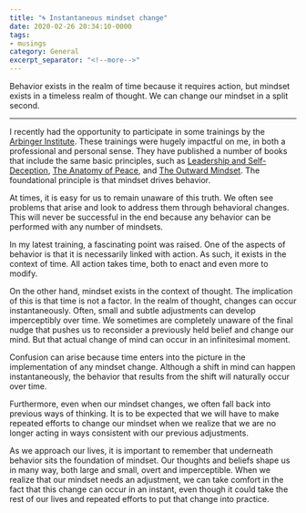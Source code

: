 ```yaml
---
title: "🌀 Instantaneous mindset change"
date: 2020-02-26 20:34:10-0000
tags:
- musings
category: General
excerpt_separator: "<!--more-->"
---
```


Behavior exists in the realm of time because it requires action, but mindset exists in a timeless realm of thought. We can change our mindset in a split second.

<!--more-->
***

I recently had the opportunity to participate in some trainings by the [Arbinger Institute](https://arbinger.com/home.html). These trainings were hugely impactful on me, in both a professional and personal sense. They have published a number of books that include the same basic principles, such as [Leadership and Self-Deception](https://arbinger.com/Landing/LeadershipAndSelfDeception.html), [The Anatomy of Peace](https://arbinger.com/Landing/AnatomyOfPeace.html), and [The Outward Mindset](https://arbinger.com/Landing/TheOutwardMindset.html). The foundational principle is that mindset drives behavior.

At times, it is easy for us to remain unaware of this truth. We often see problems that arise and look to address them through behavioral changes. This will never be successful in the end because any behavior can be performed with any number of mindsets.

In my latest training, a fascinating point was raised. One of the aspects of behavior is that it is necessarily linked with action. As such, it exists in the context of time. All action takes time, both to enact and even more to modify.

On the other hand, mindset exists in the context of thought. The implication of this is that time is not a factor. In the realm of thought, changes can occur instantaneously. Often, small and subtle adjustments can develop imperceptibly over time. We sometimes are completely unaware of the final nudge that pushes us to reconsider a previously held belief and change our mind. But that actual change of mind can occur in an infinitesimal moment.

Confusion can arise because time enters into the picture in the implementation of any mindset change. Although a shift in mind can happen instantaneously, the behavior that results from the shift will naturally occur over time.

Furthermore, even when our mindset changes, we often fall back into previous ways of thinking. It is to be expected that we will have to make repeated efforts to change our mindset when we realize that we are no longer acting in ways consistent with our previous adjustments.

As we approach our lives, it is important to remember that underneath behavior sits the foundation of mindset. Our thoughts and beliefs shape us in many way, both large and small, overt and imperceptible. When we realize that our mindset needs an adjustment, we can take comfort in the fact that this change can occur in an instant, even though it could take the rest of our lives and repeated efforts to put that change into practice.